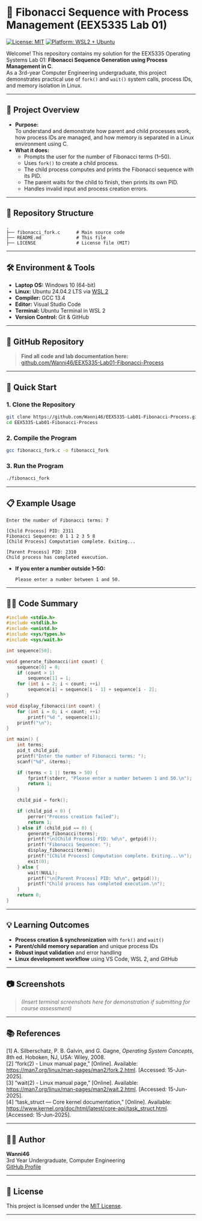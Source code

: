 # 🧮 Fibonacci Sequence with Process Management (EEX5335 Lab 01)

[![License: MIT](https://img.shields.io/badge/License-MIT-green.svg)](LICENSE)
[![Platform: WSL2 + Ubuntu](https://img.shields.io/badge/Platform-WSL2--Ubuntu-blue)](https://ubuntu.com/wsl)

Welcome! This repository contains my solution for the EEX5335 Operating Systems Lab 01: **Fibonacci Sequence Generation using Process Management in C**.  
As a 3rd-year Computer Engineering undergraduate, this project demonstrates practical use of `fork()` and `wait()` system calls, process IDs, and memory isolation in Linux.

---

## 🚀 Project Overview

- **Purpose:**  
  To understand and demonstrate how parent and child processes work, how process IDs are managed, and how memory is separated in a Linux environment using C.
- **What it does:**  
  - Prompts the user for the number of Fibonacci terms (1–50).
  - Uses `fork()` to create a child process.
  - The child process computes and prints the Fibonacci sequence with its PID.
  - The parent waits for the child to finish, then prints its own PID.
  - Handles invalid input and process creation errors.

---

## 📂 Repository Structure

```plaintext
.
├── fibonacci_fork.c      # Main source code
├── README.md             # This file
├── LICENSE               # License file (MIT)
```

---

## 🛠️ Environment & Tools

- **Laptop OS:** Windows 10 (64-bit)
- **Linux:** Ubuntu 24.04.2 LTS via [WSL 2](https://learn.microsoft.com/en-us/windows/wsl/)
- **Compiler:** GCC 13.4
- **Editor:** Visual Studio Code
- **Terminal:** Ubuntu Terminal in WSL 2
- **Version Control:** Git & GitHub

---

## 🔗 GitHub Repository

> **Find all code and lab documentation here:**  
> [github.com/Wanni46/EEX5335-Lab01-Fibonacci-Process](https://github.com/Wanni46/EEX5335-Lab01-Fibonacci-Process)

---

## 🏁 Quick Start

### 1. Clone the Repository

```sh
git clone https://github.com/Wanni46/EEX5335-Lab01-Fibonacci-Process.git
cd EEX5335-Lab01-Fibonacci-Process
```

### 2. Compile the Program

```sh
gcc fibonacci_fork.c -o fibonacci_fork
```

### 3. Run the Program

```sh
./fibonacci_fork
```

---

## 📋 Example Usage

```plaintext
Enter the number of Fibonacci terms: 7

[Child Process] PID: 2311
Fibonacci Sequence: 0 1 1 2 3 5 8 
[Child Process] Computation complete. Exiting...

[Parent Process] PID: 2310
Child process has completed execution.
```

- **If you enter a number outside 1–50:**
  ```
  Please enter a number between 1 and 50.
  ```

---

## 🧑‍💻 Code Summary

```c
#include <stdio.h>
#include <stdlib.h>
#include <unistd.h>
#include <sys/types.h>
#include <sys/wait.h>

int sequence[50];

void generate_fibonacci(int count) {
    sequence[0] = 0;
    if (count > 1)
        sequence[1] = 1;
    for (int i = 2; i < count; ++i)
        sequence[i] = sequence[i - 1] + sequence[i - 2];
}

void display_fibonacci(int count) {
    for (int i = 0; i < count; ++i)
        printf("%d ", sequence[i]);
    printf("\n");
}

int main() {
    int terms;
    pid_t child_pid;
    printf("Enter the number of Fibonacci terms: ");
    scanf("%d", &terms);

    if (terms < 1 || terms > 50) {
        fprintf(stderr, "Please enter a number between 1 and 50.\n");
        return 1;
    }

    child_pid = fork();

    if (child_pid < 0) {
        perror("Process creation failed");
        return 1;
    } else if (child_pid == 0) {
        generate_fibonacci(terms);
        printf("\n[Child Process] PID: %d\n", getpid());
        printf("Fibonacci Sequence: ");
        display_fibonacci(terms);
        printf("[Child Process] Computation complete. Exiting...\n");
        exit(0);
    } else {
        wait(NULL);
        printf("\n[Parent Process] PID: %d\n", getpid());
        printf("Child process has completed execution.\n");
    }
    return 0;
}
```

---

## 💡 Learning Outcomes

- **Process creation & synchronization** with `fork()` and `wait()`
- **Parent/child memory separation** and unique process IDs
- **Robust input validation** and error handling
- **Linux development workflow** using VS Code, WSL 2, and GitHub

---

## 📷 Screenshots

> _(Insert terminal screenshots here for demonstration if submitting for course assessment)_

---

## 📚 References

[1] A. Silberschatz, P. B. Galvin, and G. Gagne, _Operating System Concepts_, 8th ed. Hoboken, NJ, USA: Wiley, 2008.  
[2] “fork(2) - Linux manual page,” [Online]. Available: https://man7.org/linux/man-pages/man2/fork.2.html. [Accessed: 15-Jun-2025].  
[3] “wait(2) - Linux manual page,” [Online]. Available: https://man7.org/linux/man-pages/man2/wait.2.html. [Accessed: 15-Jun-2025].  
[4] “task_struct — Core kernel documentation,” [Online]. Available: https://www.kernel.org/doc/html/latest/core-api/task_struct.html. [Accessed: 15-Jun-2025].  

---

## 🙋‍♂️ Author

**Wanni46**  
3rd Year Undergraduate, Computer Engineering  
[GitHub Profile](https://github.com/Wanni46)

---

## 📝 License

This project is licensed under the [MIT License](LICENSE).

---
